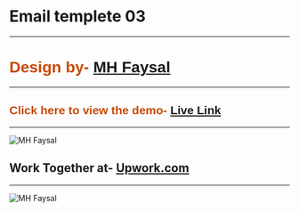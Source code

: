 <h1>Email templete 03</h1><hr>

<h1 style="color: #c74a07; font-family: sans-serif;">Design by- <a href="https://mhfaysal.com/" target="_blank">MH Faysal</a></h1> <hr>

<h2 style="color: #c74a07; font-family: sans-serif;">Click here to view the demo- <a href="https://mhfaysal124.github.io/email_templete_03" target="_blank">Live Link</a></h2><hr>

<img src="https://i.postimg.cc/BbNht45q/bestow.jpg" alt="MH Faysal">

<h2>Work Together at- <a href="https://www.upwork.com/freelancers/~012c7272fc1460e492?viewMode=1&s=1110580755057594368">Upwork.com</a></h2><hr>

<img src="https://prnt.sc/8yYfw_tHoZj9" alt="MH Faysal">
